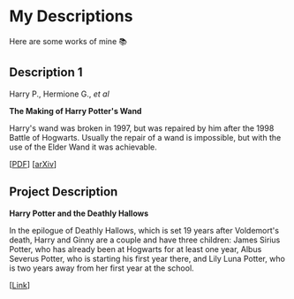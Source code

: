 # My Descriptions

Here are some works of mine :books:

## Description 1



  Harry P., Hermione G., *et al*

  **The Making of Harry Potter's Wand**

  Harry's wand was broken in 1997, but was repaired by him after the 1998 Battle of Hogwarts. Usually the repair of a wand is impossible, but with the use of the Elder Wand it was achievable.

  [[PDF](https://www.google.com)] [[arXiv](https://arxiv.org)]



## Project Description



  **Harry Potter and the Deathly Hallows**

  In the epilogue of Deathly Hallows, which is set 19 years after Voldemort's death, Harry and Ginny are a couple and have three children: James Sirius Potter, who has already been at Hogwarts for at least one year, Albus Severus Potter, who is starting his first year there, and Lily Luna Potter, who is two years away from her first year at the school.

  [[Link](https://www.google.com)]
